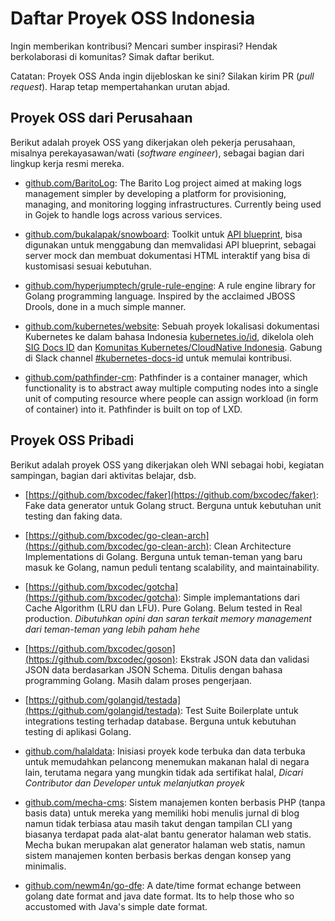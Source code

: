 # Daftar Proyek OSS Indonesia

Ingin memberikan kontribusi? Mencari sumber inspirasi? Hendak berkolaborasi di komunitas? Simak daftar berikut.

Catatan: Proyek OSS Anda ingin dijebloskan ke sini? Silakan kirim PR (_pull request_). Harap tetap mempertahankan urutan abjad.

## Proyek OSS dari Perusahaan

Berikut adalah proyek OSS yang dikerjakan oleh pekerja perusahaan, misalnya perekayasawan/wati (_software engineer_), sebagai bagian dari lingkup kerja resmi mereka.

* [github.com/BaritoLog](https://github.com/BaritoLog): The Barito Log project aimed at making logs management simpler by developing a platform for provisioning, managing, and monitoring logging infrastructures. Currently being used in Gojek to handle logs across various services.

* [github.com/bukalapak/snowboard](https://github.com/bukalapak/snowboard): Toolkit untuk [API blueprint](https://apiblueprint.org/), bisa digunakan untuk menggabung dan memvalidasi API blueprint, sebagai server mock dan membuat dokumentasi HTML interaktif yang bisa di kustomisasi sesuai kebutuhan.

* [github.com/hyperjumptech/grule-rule-engine](https://github.com/hyperjumptech/grule-rule-engine): A rule engine library for Golang programming language. Inspired by the acclaimed JBOSS Drools, done in a much simple manner.

* [github.com/kubernetes/website](https://github.com/kubernetes/website/tree/master/content/id): Sebuah proyek lokalisasi dokumentasi Kubernetes ke dalam bahasa Indonesia [kubernetes.io/id](https://kubernetes.io/id), dikelola oleh [SIG Docs ID](https://github.com/jk8s/sig-docs-id) dan [Komunitas Kubernetes/CloudNative Indonesia](https://github.com/cloudnative-id/meetups). Gabung di Slack channel [#kubernetes-docs-id](https://kubernetes.slack.com/archives/CJ1LUCUHM) untuk memulai kontribusi.

* [github.com/pathfinder-cm](https://github.com/pathfinder-cm): Pathfinder is a container manager, which functionality is to abstract away multiple computing nodes into a single unit of computing resource where people can assign workload (in form of container) into it. Pathfinder is built on top of LXD.

## Proyek OSS Pribadi

Berikut adalah proyek OSS yang dikerjakan oleh WNI sebagai hobi, kegiatan sampingan, bagian dari aktivitas belajar, dsb.

* [https://github.com/bxcodec/faker](https://github.com/bxcodec/faker): Fake data generator untuk Golang struct. Berguna untuk kebutuhan unit testing dan faking data.

* [https://github.com/bxcodec/go-clean-arch](https://github.com/bxcodec/go-clean-arch): Clean Architecture Implementations di Golang. Berguna untuk teman-teman yang baru masuk ke Golang, namun peduli tentang scalability, and maintainability.

* [https://github.com/bxcodec/gotcha](https://github.com/bxcodec/gotcha): Simple implemantations dari Cache Algorithm (LRU dan LFU). Pure Golang. Belum tested in Real production. _Dibutuhkan opini dan saran terkait memory management dari teman-teman yang lebih paham hehe_

* [https://github.com/bxcodec/goson](https://github.com/bxcodec/goson): Ekstrak JSON data dan validasi JSON data berdasarkan JSON Schema. Ditulis dengan bahasa programming Golang. Masih dalam proses pengerjaan. 

* [https://github.com/golangid/testada](https://github.com/golangid/testada): Test Suite Boilerplate untuk integrations testing terhadap database. Berguna untuk kebutuhan testing di aplikasi Golang.

* [github.com/halaldata](https://github.com/halaldata): Inisiasi proyek kode terbuka dan data terbuka untuk memudahkan pelancong menemukan makanan halal di negara lain, terutama negara yang mungkin tidak ada sertifikat halal, _Dicari Contributor dan Developer untuk melanjutkan proyek_

* [github.com/mecha-cms](https://github.com/mecha-cms): Sistem manajemen konten berbasis PHP (tanpa basis data) untuk mereka yang memiliki hobi menulis jurnal di blog namun tidak terbiasa atau masih takut dengan tampilan CLI yang biasanya terdapat pada alat-alat bantu generator halaman web statis. Mecha bukan merupakan alat generator halaman web statis, namun sistem manajemen konten berbasis berkas dengan konsep yang minimalis.

* [github.com/newm4n/go-dfe](https://github.com/newm4n/go-dfe): A date/time format echange between golang date format and java date format. Its to help those who so accustomed with Java's simple date format.

